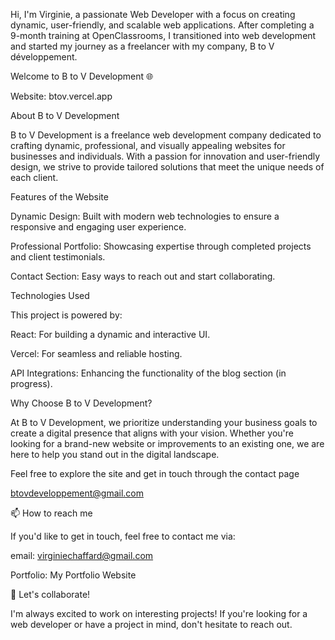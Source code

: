 

Hi, I'm Virginie, a passionate Web Developer with a focus on creating dynamic, user-friendly, and scalable web applications. After completing a 9-month training at OpenClassrooms, I transitioned into web development and started my journey as a freelancer with my company, B to V développement.

Welcome to B to V Development 🌐

Website: btov.vercel.app

About B to V Development

B to V Development is a freelance web development company dedicated to crafting dynamic, professional, and visually appealing websites for businesses and individuals. With a passion for innovation and user-friendly design, we strive to provide tailored solutions that meet the unique needs of each client.

Features of the Website

Dynamic Design: Built with modern web technologies to ensure a responsive and engaging user experience.

Professional Portfolio: Showcasing expertise through completed projects and client testimonials.

Contact Section: Easy ways to reach out and start collaborating.

Technologies Used

This project is powered by:

React: For building a dynamic and interactive UI.

Vercel: For seamless and reliable hosting.

API Integrations: Enhancing the functionality of the blog section (in progress).

Why Choose B to V Development?

At B to V Development, we prioritize understanding your business goals to create a digital presence that aligns with your vision. Whether you're looking for a brand-new website or improvements to an existing one, we are here to help you stand out in the digital landscape.

Feel free to explore the site and get in touch through the contact page

btovdeveloppement@gmail.com 


📫 How to reach me

If you'd like to get in touch, feel free to contact me via:

email: virginiechaffard@gmail.com


Portfolio: My Portfolio Website


🚀 Let's collaborate!

I'm always excited to work on interesting projects! If you're looking for a web developer or have a project in mind, don't hesitate to reach out.
